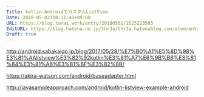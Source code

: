 ```yaml
---
Title: kotlin-AndroidでカスタムListView
Date: 2018-05-02T10:11:43+09:00
URL: https://blog.turai.work/entry/20180502/1525223503
EditURL: https://blog.hatena.ne.jp/thr3a/thr3a.hatenablog.com/atom/entry/17391345971640705766
Draft: true
---
```


http://android.sabakaido.jp/blog/2017/05/28/%E7%B0%A1%E5%8D%98%E3%81%AAlistview%E3%82%92kotlin%E3%81%A7%E6%9B%B8%E3%81%84%E3%81%A6%E3%81%BF%E3%82%8B/

https://akira-watson.com/android/baseadapter.html

http://javasampleapproach.com/android/kotlin-listview-example-android
